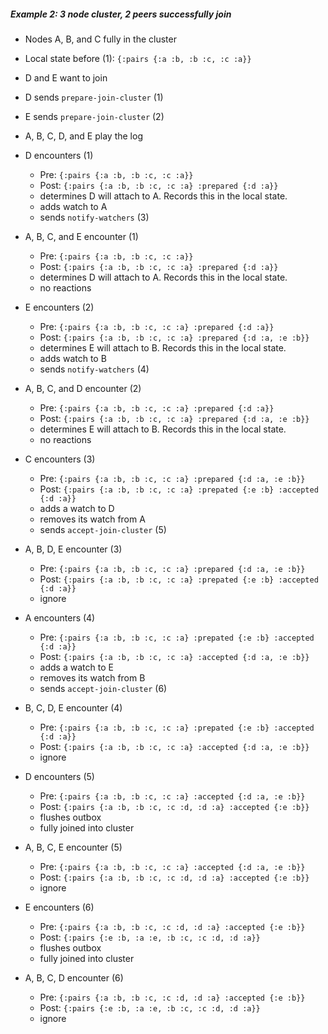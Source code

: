 ##### Example 2: 3 node cluster, 2 peers successfully join

- Nodes A, B, and C fully in the cluster                                                                                                                    
- Local state before (1): `{:pairs {:a :b, :b :c, :c :a}}`

- D and E want to join
- D sends `prepare-join-cluster` (1)
- E sends `prepare-join-cluster` (2)

- A, B, C, D, and E play the log

- D encounters (1)
  - Pre: `{:pairs {:a :b, :b :c, :c :a}}`
  - Post: `{:pairs {:a :b, :b :c, :c :a} :prepared {:d :a}}`
  - determines D will attach to A. Records this in the local state.
  - adds watch to A
  - sends `notify-watchers` (3)

- A, B, C, and E encounter (1)
  - Pre: `{:pairs {:a :b, :b :c, :c :a}}`
  - Post: `{:pairs {:a :b, :b :c, :c :a} :prepared {:d :a}}`
  - determines D will attach to A. Records this in the local state.
  - no reactions

- E encounters (2)
  - Pre: `{:pairs {:a :b, :b :c, :c :a} :prepared {:d :a}}`
  - Post: `{:pairs {:a :b, :b :c, :c :a} :prepared {:d :a, :e :b}}`
  - determines E will attach to B. Records this in the local state.
  - adds watch to B
  - sends `notify-watchers` (4)

- A, B, C, and D encounter (2)
  - Pre: `{:pairs {:a :b, :b :c, :c :a} :prepared {:d :a}}`
  - Post: `{:pairs {:a :b, :b :c, :c :a} :prepared {:d :a, :e :b}}`
  - determines E will attach to B. Records this in the local state.
  - no reactions
- C encounters (3)                                                                                                                                          
  - Pre: `{:pairs {:a :b, :b :c, :c :a} :prepared {:d :a, :e :b}}`
  - Post: `{:pairs {:a :b, :b :c, :c :a} :prepated {:e :b} :accepted {:d :a}}`
  - adds a watch to D
  - removes its watch from A
  - sends `accept-join-cluster` (5)

- A, B, D, E encounter (3)
  - Pre: `{:pairs {:a :b, :b :c, :c :a} :prepared {:d :a, :e :b}}`
  - Post: `{:pairs {:a :b, :b :c, :c :a} :prepated {:e :b} :accepted {:d :a}}`
  - ignore

- A encounters (4)
  - Pre: `{:pairs {:a :b, :b :c, :c :a} :prepated {:e :b} :accepted {:d :a}}`
  - Post: `{:pairs {:a :b, :b :c, :c :a} :accepted {:d :a, :e :b}}`
  - adds a watch to E
  - removes its watch from B
  - sends `accept-join-cluster` (6)

- B, C, D, E encounter (4)
  - Pre: `{:pairs {:a :b, :b :c, :c :a} :prepated {:e :b} :accepted {:d :a}}`
  - Post: `{:pairs {:a :b, :b :c, :c :a} :accepted {:d :a, :e :b}}`
  - ignore

- D encounters (5)
  - Pre: `{:pairs {:a :b, :b :c, :c :a} :accepted {:d :a, :e :b}}`
  - Post: `{:pairs {:a :b, :b :c, :c :d, :d :a} :accepted {:e :b}}`
  - flushes outbox
  - fully joined into cluster

- A, B, C, E encounter (5)
  - Pre: `{:pairs {:a :b, :b :c, :c :a} :accepted {:d :a, :e :b}}`
  - Post: `{:pairs {:a :b, :b :c, :c :d, :d :a} :accepted {:e :b}}`
  - ignore

- E encounters (6)
  - Pre: `{:pairs {:a :b, :b :c, :c :d, :d :a} :accepted {:e :b}}`
  - Post: `{:pairs {:e :b, :a :e, :b :c, :c :d, :d :a}}`
  - flushes outbox
  - fully joined into cluster

- A, B, C, D encounter (6)
  - Pre: `{:pairs {:a :b, :b :c, :c :d, :d :a} :accepted {:e :b}}`
  - Post: `{:pairs {:e :b, :a :e, :b :c, :c :d, :d :a}}`
  - ignore